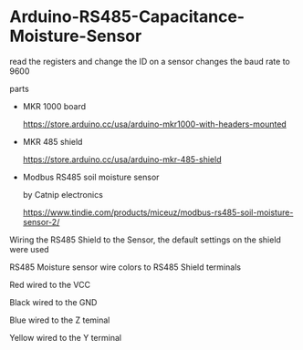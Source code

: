 # Arduino-RS485-Capacitance-Moisture-Sensor
read the registers and change the ID on a sensor
changes the baud rate to 9600

parts
   - MKR 1000 board
   
        https://store.arduino.cc/usa/arduino-mkr1000-with-headers-mounted
   - MKR 485 shield
   
        https://store.arduino.cc/usa/arduino-mkr-485-shield
   - Modbus RS485 soil moisture sensor
   
        by Catnip electronics
        
        https://www.tindie.com/products/miceuz/modbus-rs485-soil-moisture-sensor-2/ 
        

Wiring the RS485 Shield to the Sensor, the default settings on the shield were used

RS485 Moisture sensor wire colors to RS485 Shield terminals

Red wired to the VCC

Black wired to the GND

Blue wired to the Z teminal

Yellow wired to the Y terminal
